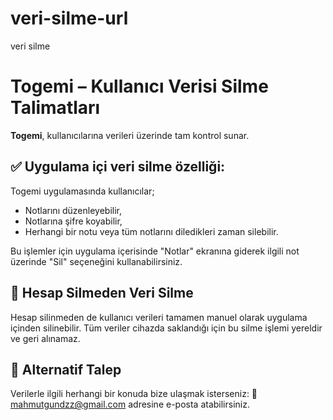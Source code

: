 # veri-silme-url
veri silme


# Togemi – Kullanıcı Verisi Silme Talimatları

**Togemi**, kullanıcılarına verileri üzerinde tam kontrol sunar.

## ✅ Uygulama içi veri silme özelliği:

Togemi uygulamasında kullanıcılar;

- Notlarını düzenleyebilir,
- Notlarına şifre koyabilir,
- Herhangi bir notu veya tüm notlarını diledikleri zaman silebilir.

Bu işlemler için uygulama içerisinde "Notlar" ekranına giderek ilgili not üzerinde "Sil" seçeneğini kullanabilirsiniz.

## 🧾 Hesap Silmeden Veri Silme

Hesap silinmeden de kullanıcı verileri tamamen manuel olarak uygulama içinden silinebilir. Tüm veriler cihazda saklandığı için bu silme işlemi yereldir ve geri alınamaz.

## 📩 Alternatif Talep

Verilerle ilgili herhangi bir konuda bize ulaşmak isterseniz:
📧 mahmutgundzz@gmail.com adresine e-posta atabilirsiniz.
